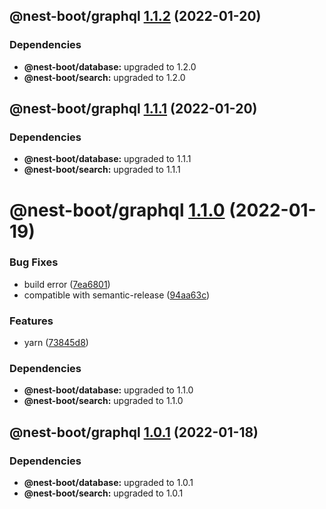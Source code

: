 ## @nest-boot/graphql [1.1.2](https://github.com/d4rkcr0w/nest-boot/compare/@nest-boot/graphql@1.1.1...@nest-boot/graphql@1.1.2) (2022-01-20)





### Dependencies

* **@nest-boot/database:** upgraded to 1.2.0
* **@nest-boot/search:** upgraded to 1.2.0

## @nest-boot/graphql [1.1.1](https://github.com/d4rkcr0w/nest-boot/compare/@nest-boot/graphql@1.1.0...@nest-boot/graphql@1.1.1) (2022-01-20)





### Dependencies

* **@nest-boot/database:** upgraded to 1.1.1
* **@nest-boot/search:** upgraded to 1.1.1

# @nest-boot/graphql [1.1.0](https://github.com/d4rkcr0w/nest-boot/compare/@nest-boot/graphql@1.0.1...@nest-boot/graphql@1.1.0) (2022-01-19)


### Bug Fixes

* build error ([7ea6801](https://github.com/d4rkcr0w/nest-boot/commit/7ea6801200bf4869d17461769335d8887388657c))
* compatible with semantic-release ([94aa63c](https://github.com/d4rkcr0w/nest-boot/commit/94aa63cd1f8f7c850a71180ac6cdc300234a78d1))


### Features

* yarn ([73845d8](https://github.com/d4rkcr0w/nest-boot/commit/73845d8f3b2038c1814faa86b6170bc9a05502aa))





### Dependencies

* **@nest-boot/database:** upgraded to 1.1.0
* **@nest-boot/search:** upgraded to 1.1.0

## @nest-boot/graphql [1.0.1](https://github.com/d4rkcr0w/nest-boot/compare/@nest-boot/graphql@1.0.0...@nest-boot/graphql@1.0.1) (2022-01-18)





### Dependencies

* **@nest-boot/database:** upgraded to 1.0.1
* **@nest-boot/search:** upgraded to 1.0.1
